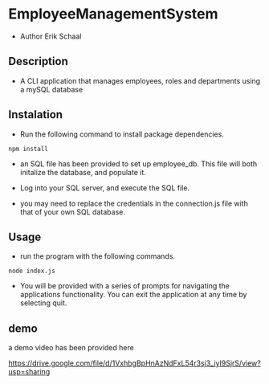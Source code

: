 # EmployeeManagementSystem

* Author Erik Schaal

## Description

* A CLI application that manages employees, roles and departments using a mySQL database

## Instalation

* Run the following command to install package dependencies.

```
npm install
```

* an SQL file has been provided to set up employee_db. This file will both initalize the database, and populate it. 

* Log into your SQL server, and execute the SQL file.

* you may need to replace the credentials in the connection.js file with that of your own SQL database.

## Usage 

* run the program with the following commands.

```
node index.js
```

* You will be provided with a series of prompts for navigating the applications functionality. You can exit the application at any time by selecting quit. 

## demo

a demo video has been provided here

https://drive.google.com/file/d/1VxhbgBpHnAzNdFxL54r3sj3_iyI9SjrS/view?usp=sharing